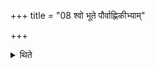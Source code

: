 +++
title = "08 श्वो भूते पौर्वाह्णिकीभ्याम्"

+++

<details><summary>थिते</summary>

श्वो भूते पौर्वाह्णिकीभ्यां प्रचर्य चतुर्थीं चितिं चिनोति ८
</details>
